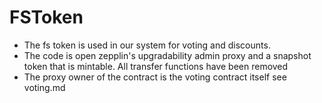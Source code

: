 # FSToken
* The fs token is used in our system for voting and discounts. 
* The code is open zepplin's upgradability admin proxy and a snapshot token that is mintable. All transfer functions have been removed
* The proxy owner of the contract is the voting contract itself see voting.md